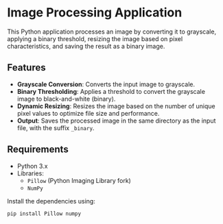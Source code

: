 # Image Processing Application

This Python application processes an image by converting it to grayscale, applying a binary threshold, resizing the image based on pixel characteristics, and saving the result as a binary image.

## Features

- **Grayscale Conversion**: Converts the input image to grayscale.
- **Binary Thresholding**: Applies a threshold to convert the grayscale image to black-and-white (binary).
- **Dynamic Resizing**: Resizes the image based on the number of unique pixel values to optimize file size and performance.
- **Output**: Saves the processed image in the same directory as the input file, with the suffix `_binary`.

## Requirements

- Python 3.x
- Libraries:
  - `Pillow` (Python Imaging Library fork)
  - `NumPy`

Install the dependencies using:
```bash
pip install Pillow numpy
